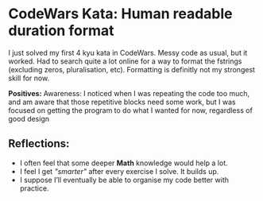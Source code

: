 # CodeWars Kata: Human readable duration format

I just solved my first 4 kyu kata in CodeWars. Messy code as usual, but it worked.
Had to search quite a lot online for a way to format the fstrings (excluding zeros, pluralisation, etc). Formatting is definitly not my strongest skill for now.

**Positives:**
Awareness: I noticed when I was repeating the code too much, and am aware that those repetitive blocks need some work, but I was focused on getting the program to do what I wanted for now, regardless of good design

## Reflections:
- I often feel that some deeper **Math** knowledge would help a lot.
- I feel I get *"smarter"* after every exercise I solve. It builds up.
- I suppose I’ll eventually be able to organise my code better with practice.
